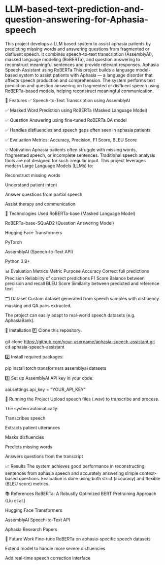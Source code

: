 # LLM-based-text-prediction-and-question-answering-for-Aphasia-speech
This project develops a LLM based system to assist aphasia patients by predicting missing words and answering questions from fragmented or disfluent speech. It combines speech-to-text transcription (AssemblyAI), masked language modeling (RoBERTa), and question answering to reconstruct meaningful sentences and provide relevant responses.
Aphasia Speech Assistant using RoBERTa
This project builds a language model-based system to assist patients with Aphasia — a language disorder that affects speech production and comprehension. The system performs text prediction and question answering on fragmented or disfluent speech using RoBERTa-based models, helping reconstruct meaningful communication.

🚀 Features
✅ Speech-to-Text Transcription using AssemblyAI

✅ Masked Word Prediction using RoBERTa (Masked Language Model)

✅ Question Answering using fine-tuned RoBERTa QA model

✅ Handles disfluencies and speech gaps often seen in aphasia patients

✅ Evaluation Metrics: Accuracy, Precision, F1 Score, BLEU Score

💡 Motivation
Aphasia patients often struggle with missing words, fragmented speech, or incomplete sentences. Traditional speech analysis tools are not designed for such irregular input. This project leverages modern Large Language Models (LLMs) to:

Reconstruct missing words

Understand patient intent

Answer questions from partial speech

Assist therapy and communication

🔧 Technologies Used
RoBERTa-base (Masked Language Model)

RoBERTa-base-SQuAD2 (Question Answering Model)

Hugging Face Transformers

PyTorch

AssemblyAI (Speech-to-Text API)

Python 3.8+

📊 Evaluation Metrics
Metric	Purpose
Accuracy	Correct full predictions
Precision	Reliability of correct predictions
F1 Score	Balance between precision and recall
BLEU Score	Similarity between predicted and reference text

🗂 Dataset
Custom dataset generated from speech samples with disfluency masking and QA pairs extracted.

The project can easily adapt to real-world speech datasets (e.g. AphasiaBank).

🔨 Installation
1️⃣ Clone this repository:

git clone https://github.com/your-username/aphasia-speech-assistant.git
cd aphasia-speech-assistant

2️⃣ Install required packages:

pip install torch transformers assemblyai datasets

3️⃣ Set up AssemblyAI API key in your code:

aai.settings.api_key = "YOUR_API_KEY"

🧪 Running the Project
Upload speech files (.wav) to transcribe and process.

The system automatically:

Transcribes speech

Extracts patient utterances

Masks disfluencies

Predicts missing words

Answers questions from the transcript

📈 Results
The system achieves good performance in reconstructing sentences from aphasia speech and accurately answering simple context-based questions. Evaluation is done using both strict (accuracy) and flexible (BLEU score) metrics.

📚 References
RoBERTa: A Robustly Optimized BERT Pretraining Approach (Liu et al.)

Hugging Face Transformers

AssemblyAI Speech-to-Text API

Aphasia Research Papers

📌 Future Work
Fine-tune RoBERTa on aphasia-specific speech datasets

Extend model to handle more severe disfluencies

Add real-time speech correction interface

